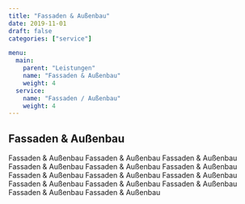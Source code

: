 ```yaml
---
title: "Fassaden & Außenbau"
date: 2019-11-01
draft: false
categories: ["service"]

menu:
  main:
    parent: "Leistungen"
    name: "Fassaden & Außenbau"
    weight: 4
  service:
    name: "Fassaden / Außenbau"
    weight: 4
---
```


## Fassaden & Außenbau

Fassaden & Außenbau Fassaden & Außenbau Fassaden & Außenbau Fassaden & Außenbau Fassaden & Außenbau Fassaden & Außenbau Fassaden & Außenbau Fassaden & Außenbau Fassaden & Außenbau Fassaden & Außenbau Fassaden & Außenbau Fassaden & Außenbau Fassaden & Außenbau Fassaden & Außenbau 